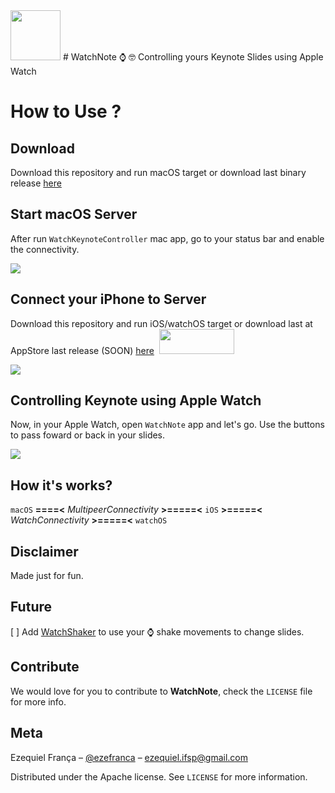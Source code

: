<img src="https://raw.githubusercontent.com/ezefranca/WatchNote/master/WatchKeynoteController/Assets.xcassets/AppIcon.appiconset/1024.png" width="80" height="80" />
# WatchNote
⌚️ 🤓 Controlling yours Keynote Slides using Apple Watch

# How to Use ?

## Download 

Download this repository and run macOS target or download last binary release [here](https://github.com/ezefranca/WatchNote/files/826468/WatchKeynoteController.zip)

## Start macOS Server

After run `WatchKeynoteController` mac app, go to your status bar and enable the connectivity.

![](https://media.giphy.com/media/yEJd1qIimDWBW/giphy.gif)


## Connect your iPhone to Server

Download this repository and run iOS/watchOS target or download last at AppStore last release (SOON) [here]()
![]()
<img src="https://raw.githubusercontent.com/ezefranca/WatchNote/master/btn.png" width="120" height="40" />

![](https://media.giphy.com/media/uo3tl7TgIHdK0/giphy.gif)


## Controlling Keynote using Apple Watch

Now, in your Apple Watch, open `WatchNote` app and let's go. Use the buttons to pass foward or back in your slides.

![](https://raw.githubusercontent.com/ezefranca/WatchNote/master/print.png?token=ADerUIw--3bguYeQvgHeVDvw-TruWp10ks5YyKGewA%3D%3D)

## How it's works?

`macOS` **====<** *MultipeerConnectivity* **>=====<** `iOS` **>=====<** *WatchConnectivity* **>=====<** `watchOS` 

## Disclaimer

Made just for fun.

## Future

[ ] Add [WatchShaker](https://github.com/ezefranca/WatchShaker) to use your ⌚️ shake movements to change slides.

## Contribute

We would love for you to contribute to **WatchNote**, check the ``LICENSE`` file for more info.

## Meta

Ezequiel França – [@ezefranca](https://twitter.com/ezefranca) – ezequiel.ifsp@gmail.com

Distributed under the Apache license. See ``LICENSE`` for more information.
